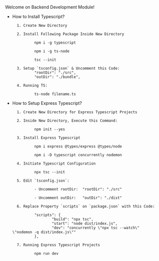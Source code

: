 Welcome on Backend Development Module!

+ How to Install Typescript?

        1. Create New Directory 
    
        2. Install Following Package Inside New Directory

                npm i -g typescript
    
                npm i -g ts-node

                tsc --init

        3. Setup `tsconfig.json` & Uncomment this Code: 
                "rootDir": "./src",    
                "outDir": "./bundle",
    
        4. Running TS:
  
                ts-node filename.ts

+ How to Setup Express Typescript?

        1. Create New Directory for Express Typescript Projects

        2. Inside New Directory, Execute this Command:

                npm init --yes

        3. Install Express Typescript

                npm i express @types/express @types/node

                npm i -D typescript concurrently nodemon

        4. Initiate Typescript Configuration

                npx tsc --init
  
        5. Edit `tsconfig.json`:
                
                - Uncomment rootDir:  "rootDir": "./src"
                
                - Uncomment outDir:   "outDir": "./dist"
        
        6. Replace Property `scripts` on `package.json` with this Code:
    
                "scripts": {
                        "build": "npx tsc",
                        "start": "node dist/index.js",
                        "dev": "concurrently \"npx tsc --watch\" \"nodemon -q dist/index.js\""
                },

        7. Running Express Typescript Projects
  
                npm run dev
